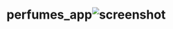 # perfumes_app![screenshot](https://user-images.githubusercontent.com/96513716/201099606-21883556-a017-4cc7-a469-cc04bd0931e8.png)
